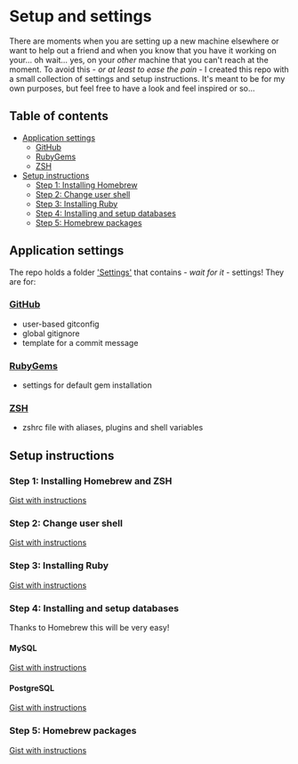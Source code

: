 # Setup and settings

There are moments when you are setting up a new machine elsewhere or want to help out a friend and when you know that you have it working on your… oh wait… yes, on your _other_ machine that you can't reach at the moment. To avoid this - _or at least to ease the pain_ - I created this repo with a small collection of settings and setup instructions. It's meant to be for my own purposes, but feel free to have a look and feel inspired or so…

## Table of contents

- [Application settings](#application-settings)
    - [GitHub](#github)
    - [RubyGems](#rubygems)
    - [ZSH](#zsh)
- [Setup instructions](#setup-instructions)
    - [Step 1: Installing Homebrew](#step-1-installing-homebrew-and-zsh)
    - [Step 2: Change user shell](#step-2-change-user-shell)
    - [Step 3: Installing Ruby](#step-4-installing-ruby)
    - [Step 4: Installing and setup databases](#step-5-installing-and-setup-databases)
    - [Step 5: Homebrew packages](#step-6-homebrew-packages)

## Application settings

The repo holds a folder ['Settings'](Settings) that contains - _wait for it_ - settings! They are for:

### [GitHub](Settings/GitHub/)

- user-based gitconfig
- global gitignore
- template for a commit message

### [RubyGems](Settings/Ruby/)

- settings for default gem installation

### [ZSH](Settings/ZSH/)

- zshrc file with aliases, plugins and shell variables

## Setup instructions

### Step 1: Installing Homebrew and ZSH

[Gist with instructions](https://gist.github.com/Dirk82/9537697)

### Step 2: Change user shell

[Gist with instructions](https://gist.github.com/Dirk82/9537748)

### Step 3: Installing Ruby

[Gist with instructions](https://gist.github.com/Dirk82/9537818)

### Step 4: Installing and setup databases

Thanks to Homebrew this will be very easy!

#### MySQL

[Gist with instructions](https://gist.github.com/Dirk82/9537884)

#### PostgreSQL

[Gist with instructions](https://gist.github.com/Dirk82/9538089)

### Step 5: Homebrew packages

[Gist with instructions](https://gist.github.com/Dirk82/9537913)

